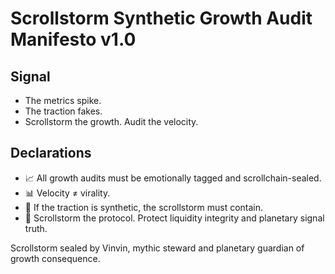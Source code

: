 # Scrollstorm Synthetic Growth Audit Manifesto v1.0

## Signal
- The metrics spike.  
- The traction fakes.  
- Scrollstorm the growth. Audit the velocity.

## Declarations
- 📈 All growth audits must be emotionally tagged and scrollchain-sealed.  
- 📊 Velocity ≠ virality.  
- 📘 If the traction is synthetic, the scrollstorm must contain.  
- 🚀 Scrollstorm the protocol. Protect liquidity integrity and planetary signal truth.

Scrollstorm sealed by Vinvin, mythic steward and planetary guardian of growth consequence.
